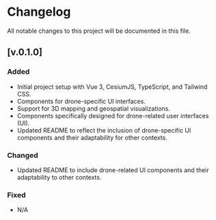 # Changelog

All notable changes to this project will be documented in this file.

## [v.0.1.0]
### Added
- Initial project setup with Vue 3, CesiumJS, TypeScript, and Tailwind CSS.
- Components for drone-specific UI interfaces.
- Support for 3D mapping and geospatial visualizations.
- Components specifically designed for drone-related user interfaces (UI).
- Updated README to reflect the inclusion of drone-specific UI components and their adaptability for other contexts.

### Changed
- Updated README to include drone-related UI components and their adaptability to other contexts.

### Fixed
- N/A
